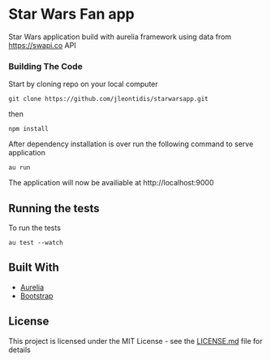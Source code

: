 # Star Wars Fan app

Star Wars application build with aurelia framework using data from https://swapi.co API

### Building The Code

Start by cloning repo on your local computer

```
git clone https://github.com/jleontidis/starwarsapp.git
```

then

```
npm install
```

After dependency installation is over run the following command to serve application

```
au run
```

The application will now be availiable at http://localhost:9000

## Running the tests

To run the tests 


```
au test --watch
```

## Built With

* [Aurelia](http://aurelia.io)
* [Bootstrap](http://getbootstrap.com/)

## License

This project is licensed under the MIT License - see the [LICENSE.md](LICENSE.md) file for details